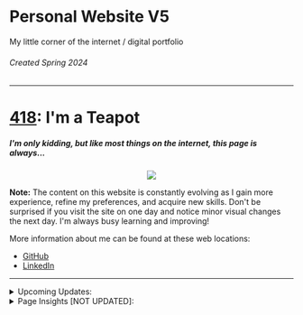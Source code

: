 # Personal Website V5
My little corner of the internet / digital portfolio
###### Created Spring 2024

<hr>

# <a href="https://umbraco.com/knowledge-base/http-status-codes/#418-im-a-teapot">418</a>:  I'm a Teapot

##### I'm only kidding, but like most things on the internet, this page is *always*...

<p align="center"> <img src="https://64.media.tumblr.com/f0da7c50d726e64c6c0d8a985240b6f4/dfbbb68a95adf2d4-ce/s250x400/afe73dd5883647200c53408018ed3be99b567b80.gif"/></p>

**Note:** The content on this website is constantly evolving as I gain more experience, refine my preferences, and acquire new skills. Don't be surprised if you visit the site on one day and notice minor visual changes the next day. I'm always busy learning and improving! 

More information about me can be found at these web locations:
- <a href="https://github.com/zdisanto">GitHub</a>
- <a href="https://www.linkedin.com/in/zdisanto">LinkedIn</a> 

<hr>

<details>
  <summary>Upcoming Updates:</summary>
  <br/>
  <div>
    <ul>
      <li>About</li>
        - whoami
      <li>Blog</li>
        - View my tailored thoughts
      <li>Resume</li>
        - My updated CV
      <li>Notes</li>
        - My notes on school/learning/...
      <li>Favorites</li>
        - Websites, books, you name it...
      <li>Help</li>
        - If you need it, just ask
    </ul>
  </div>
</details>


<details>
<summary>Page Insights [NOT UPDATED]:</summary>
<br/>
  <div align="center">
    <p>Scored 99% on Google <a href="https://pagespeed.web.dev">Pagespeed Insights</a>!</p>
    <img src="https://github.com/zdisanto/zdisanto.github.io/assets/70993217/84fa4d0a-9cf1-43af-8ccf-c927a5f2a5e3" width="70%"/>
    <p>No errors when run through <a href="https://validator.w3.org/nu/">Nu HTML Tracker</a> <br/>(<i>HTML Tracker is used to catch unintended mistakes—mistakes someone might have otherwise missed</i>)</p>
    <img src="https://github.com/zdisanto/zdisanto.github.io/assets/70993217/6245dc6a-b835-46d0-8fa8-08327e33dc11" width="50%"/>
  </div>
</details>
